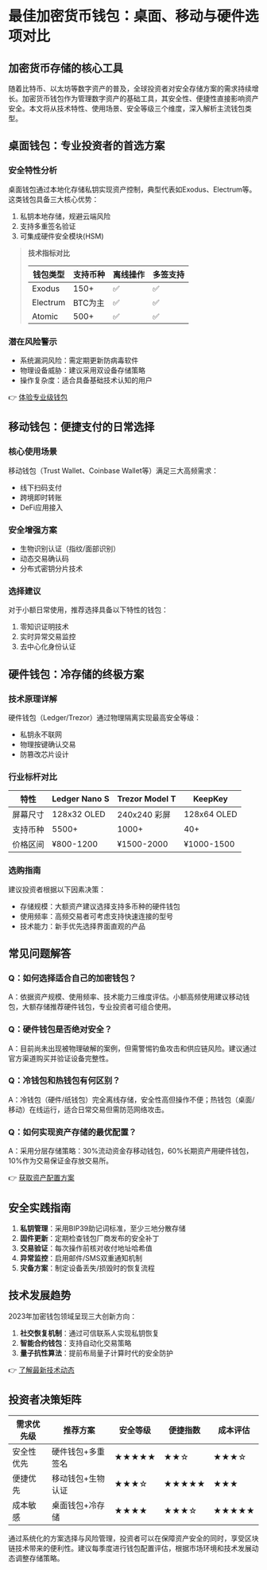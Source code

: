 # 最佳加密货币钱包：桌面、移动与硬件选项对比

## 加密货币存储的核心工具
随着比特币、以太坊等数字资产的普及，全球投资者对安全存储方案的需求持续增长。加密货币钱包作为管理数字资产的基础工具，其安全性、便捷性直接影响资产安全。本文将从技术特性、使用场景、安全等级三个维度，深入解析主流钱包类型。

## 桌面钱包：专业投资者的首选方案
### 安全特性分析
桌面钱包通过本地化存储私钥实现资产控制，典型代表如Exodus、Electrum等。这类钱包具备三大核心优势：
1. 私钥本地存储，规避云端风险
2. 支持多重签名验证
3. 可集成硬件安全模块(HSM)

> **技术指标对比**
> 
> | 钱包类型 | 支持币种 | 离线操作 | 多签支持 |
> |---------|----------|----------|----------|
> | Exodus   | 150+     | ✅       | ✅       |
> | Electrum | BTC为主  | ✅       | ✅       |
> | Atomic   | 500+     | ✅       | ✅       |

### 潜在风险警示
- 系统漏洞风险：需定期更新防病毒软件
- 物理设备威胁：建议采用双设备存储策略
- 操作复杂度：适合具备基础技术认知的用户

👉 [体验专业级钱包](https://bit.ly/okx_welcome)

## 移动钱包：便捷支付的日常选择
### 核心使用场景
移动钱包（Trust Wallet、Coinbase Wallet等）满足三大高频需求：
- 线下扫码支付
- 跨境即时转账
- DeFi应用接入

### 安全增强方案
- 生物识别认证（指纹/面部识别）
- 动态交易确认码
- 分布式密钥分片技术

### 选择建议
对于小额日常使用，推荐选择具备以下特性的钱包：
1. 零知识证明技术
2. 实时异常交易监控
3. 去中心化身份认证

## 硬件钱包：冷存储的终极方案
### 技术原理详解
硬件钱包（Ledger/Trezor）通过物理隔离实现最高安全等级：
- 私钥永不联网
- 物理按键确认交易
- 防篡改芯片设计

### 行业标杆对比
| 特性        | Ledger Nano S | Trezor Model T | KeepKey |
|------------|---------------|----------------|---------|
| 屏幕尺寸   | 128x32 OLED   | 240x240 彩屏   | 128x64 OLED |
| 支持币种   | 5500+         | 1000+          | 40+     |
| 价格区间   | ¥800-1200     | ¥1500-2000     | ¥1000-1500 |

### 选购指南
建议投资者根据以下因素决策：
- 存储规模：大额资产建议选择支持多币种的硬件钱包
- 使用频率：高频交易者可考虑支持快速连接的型号
- 技术能力：新手优先选择界面直观的产品

## 常见问题解答
### Q：如何选择适合自己的加密钱包？
A：依据资产规模、使用频率、技术能力三维度评估。小额高频使用建议移动钱包，大额存储推荐硬件钱包，专业投资者可组合使用。

### Q：硬件钱包是否绝对安全？
A：目前尚未出现被物理破解的案例，但需警惕钓鱼攻击和供应链风险。建议通过官方渠道购买并验证设备完整性。

### Q：冷钱包和热钱包有何区别？
A：冷钱包（硬件/纸钱包）完全离线存储，安全性高但操作不便；热钱包（桌面/移动）在线运行，适合日常交易但需防范网络攻击。

### Q：如何实现资产存储的最优配置？
A：采用分层存储策略：30%流动资金存移动钱包，60%长期资产用硬件钱包，10%作为交易保证金存放交易所。

👉 [获取资产配置方案](https://bit.ly/okx_welcome)

## 安全实践指南
1. **私钥管理**：采用BIP39助记词标准，至少三地分散存储
2. **固件更新**：定期检查钱包厂商发布的安全补丁
3. **交易验证**：每次操作前核对收付地址哈希值
4. **异常监控**：启用邮件/SMS双重通知机制
5. **灾备方案**：制定设备丢失/损毁时的恢复流程

## 技术发展趋势
2023年加密钱包领域呈现三大创新方向：
1. **社交恢复机制**：通过可信联系人实现私钥恢复
2. **智能合约钱包**：支持自动化交易策略
3. **量子抗性算法**：提前布局量子计算时代的安全防护

👉 [了解最新技术动态](https://bit.ly/okx_welcome)

## 投资者决策矩阵
| 需求优先级 | 推荐方案              | 安全等级 | 便捷指数 | 成本评估 |
|------------|-----------------------|----------|----------|----------|
| 安全性优先 | 硬件钱包+多重签名     | ★★★★★    | ★★☆      | ★★★☆     |
| 便捷优先   | 移动钱包+生物认证     | ★★★☆     | ★★★★★    | ★★★      |
| 成本敏感   | 桌面钱包+冷存储       | ★★★★     | ★★★☆     | ★★★★★    |

通过系统化的方案选择与风险管理，投资者可以在保障资产安全的同时，享受区块链技术带来的便利性。建议每季度进行钱包配置评估，根据市场环境和技术发展动态调整存储策略。